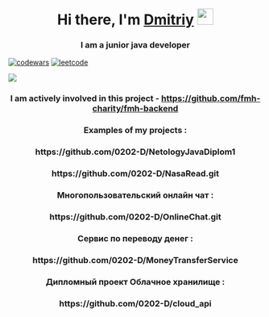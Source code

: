 
<h1 align="center">Hi there, I'm <a href="https://daniilshat.ru/" target="_blank">Dmitriy</a> 
<img src="https://github.com/blackcater/blackcater/raw/main/images/Hi.gif" height="32"/></h1>
<h3 align="center">I am a junior java developer</h3>

[![codewars](https://www.codewars.com/users/peps0202/badges/small)](https://www.codewars.com/users/peps0202) 
[![leetcode](https://leetcode.com/0202-D//badges/small)](https://leetcode.com/0202-D/)

![](https://github-profile-summary-cards.vercel.app/api/cards/profile-details?username=0202-D&theme=solarized_dark)

<h3 align="center">I am actively involved in this project - <a href="https://github.com/fmh-charity/fmh-backend" target="_blank">https://github.com/fmh-charity/fmh-backend</a> 
  <h3 align="center">Examples of my projects : 
    <h3 align="center"> https://github.com/0202-D/NetologyJavaDiplom1
      <h3 align="center">https://github.com/0202-D/NasaRead.git
        <h3 align="center">Многопользовательский онлайн чат :</h3>
        <h3 align="center">https://github.com/0202-D/OnlineChat.git
           <h3 align="center">Сервис по переводу денег :</h3>
          <h3 align="center">https://github.com/0202-D/MoneyTransferService
             <h3 align="center">Дипломный проект Облачное хранилище :</h3>
            <h3 align="center">https://github.com/0202-D/cloud_api

